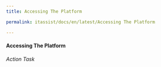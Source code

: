 ```yaml
---
title: Accessing The Platform

permalink: itassist/docs/en/latest/Accessing The Platform

---
```

#### Accessing The Platform
###### Action Task
